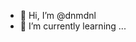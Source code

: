 - 👋 Hi, I’m @dnmdnl
- 🌱 I’m currently learning ...

<!---
dnmdnl/dnmdnl is a ✨ special ✨ repository because its `README.md` (this file) appears on your GitHub profile.
You can click the Preview link to take a look at your changes.
--->
